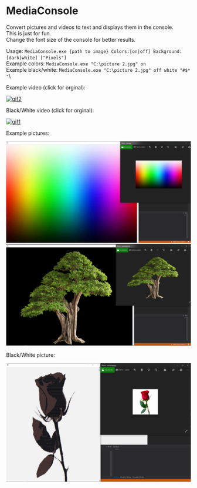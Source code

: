 # MediaConsole
Convert pictures and videos to text and displays them in the console.\
This is just for fun.\
Change the font size of the console for better results.

Usage: ```MediaConsole.exe {path to image} Colors:[on|off] Background:[dark|white] ["Pixels"]```\
Example colors: ```MediaConsole.exe "C:\picture 2.jpg" on```\
Example black/white: ```MediaConsole.exe "C:\picture 2.jpg" off white "#$* "```\

Example video (click for orginal):

[![gif2](README/gif2.gif)](https://www.youtube.com/watch?v=vq2jYFZVMDA)

Black/White video (click for orginal):

[![gif1](README/gif1.gif)](https://www.youtube.com/watch?v=w3jLJU7DT5E)

Example pictures:

![picture1](README/picture1.jpg)
![picture2](README/picture2.jpg)

Black/White picture:

![picture3](README/picture3.jpg)



